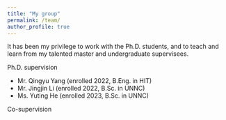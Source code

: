 ```yaml
---
title: "My group"
permalink: /team/
author_profile: true
---
```


It has been my privilege to work with the Ph.D. students, and to teach and learn from my talented master and undergraduate supervisees. 

Ph.D. supervision
- Mr. Qingyu Yang (enrolled 2022, B.Eng. in HIT)
- Mr. Jingjin Li (enrolled 2022, B.Sc. in UNNC)
- Ms. Yuting He (enrolled 2023, B.Sc. in UNNC)

Co-supervision
